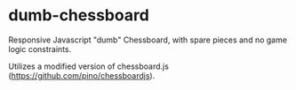 # dumb-chessboard
Responsive Javascript "dumb" Chessboard, with spare pieces and no game logic constraints.

Utilizes a modified version of chessboard.js (https://github.com/pino/chessboardjs).
